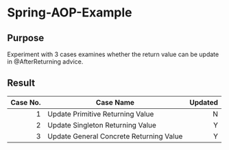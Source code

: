 # Spring-AOP-Example

## Purpose 
Experiment with 3 cases examines whether the return value can be update in @AfterReturning advice.

## Result
|Case No.|                              Case Name| Updated|
| -----: | ------------------------------------- | -----: |
|       1|       Update Primitive Returning Value|       N|
|       2|       Update Singleton Returning Value|       Y|
|       3|Update General Concrete Returning Value|       Y|

